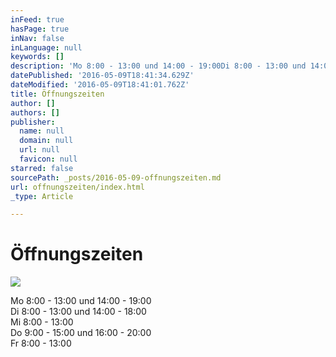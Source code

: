 ```yaml
---
inFeed: true
hasPage: true
inNav: false
inLanguage: null
keywords: []
description: 'Mo 8:00 - 13:00 und 14:00 - 19:00Di 8:00 - 13:00 und 14:00 - 18:00Mi 8:00 - 13:00Do 9:00 - 15:00 und 16:00 - 20:00Fr 8:00 - 13:00'
datePublished: '2016-05-09T18:41:34.629Z'
dateModified: '2016-05-09T18:41:01.762Z'
title: Öffnungszeiten
author: []
authors: []
publisher:
  name: null
  domain: null
  url: null
  favicon: null
starred: false
sourcePath: _posts/2016-05-09-offnungszeiten.md
url: offnungszeiten/index.html
_type: Article

---
```

# Öffnungszeiten  
![](https://the-grid-user-content.s3-us-west-2.amazonaws.com/d5f98ec0-d47d-4fe0-9708-dbe9d776f265.jpg)

Mo 8:00 - 13:00 und 14:00 - 19:00  
Di 8:00 - 13:00 und 14:00 - 18:00  
Mi 8:00 - 13:00  
Do 9:00 - 15:00 und 16:00 - 20:00  
Fr 8:00 - 13:00